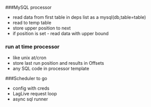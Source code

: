 

###MySQL processor

 - read data from first table in deps list as a mysql(db,table=table)
 - read to temp table
 - store upper position to next
 - if position is set - read data with upper bound
 
### run at time processor
- like unix at/cron
- store last run position and results in Offsets
- any SQL code in processor template

###Scheduler to go

- config with creds
- LagLive request loop 
- async sql runner


